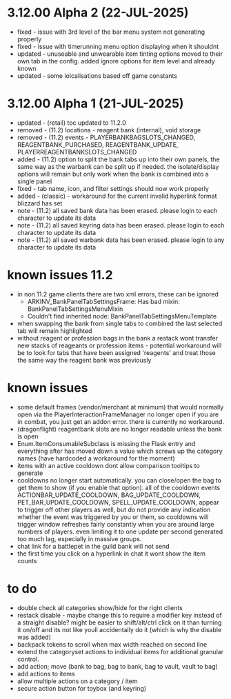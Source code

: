 ﻿# 3.12.00 Alpha 2 (22-JUL-2025)
 - fixed - issue with 3rd level of the bar menu system not generating properly
 - fixed - issue with timerunning menu option displaying when it shouldnt
 - updated - unuseable and unwearable item tinting options moved to their own tab in the config. added ignore options for item level and already known
 - updated - some lolcalisations based off game constants

# 3.12.00 Alpha 1 (21-JUL-2025)
 - updated - (retail) toc updated to 11.2.0
 - removed - (11.2) locations - reagent bank (internal), void storage
 - removed - (11.2) events - PLAYERBANKBAGSLOTS_CHANGED, REAGENTBANK_PURCHASED, REAGENTBANK_UPDATE, PLAYERREAGENTBANKSLOTS_CHANGED
 - added - (11.2) option to split the bank tabs up into their own panels, the same way as the warbank can be split up if needed.  the isolate/display options will remain but only work when the bank is combined into a single panel
 - fixed - tab name, icon, and filter settings should now work properly
 - added - (classic) - workaround for the current invalid hyperlink format blizzard has set
 - note - (11.2) all saved bank data has been erased. please login to each character to update its data
 - note - (11.2) all saved keyring data has been erased. please login to each character to update its data
 - note - (11.2) all saved warbank data has been erased. please login to any character to update its data

# known issues 11.2
 - in non 11.2 game clients there are two xml errors, these can be ignored
   - ARKINV_BankPanelTabSettingsFrame: Has bad mixin: BankPanelTabSettingsMenuMixin
   - Couldn't find inherited node: BankPanelTabSettingsMenuTemplate
 - when swapping the bank from single tabs to combined the last selected tab will remain highlighted
 - without reagent or profession bags in the bank a restack wont transfer new stacks of reageants or profession items - potential workaround will be to look for tabs that have been assigned 'reagents' and treat those the same way the reagent bank was previously

# known issues
 - some default frames (vendor/merchant at minimum) that would normally open via the PlayerInteractionFrameManager no longer open if you are in combat, you just get an addon error.  there is currently no workaround.
 - (dragonflight) reagentbank slots are no longer readable unless the bank is open
 - Enum.ItemConsumableSubclass is missing the Flask entry and everything after has moved down a value which screws up the category names (have hardcoded a workaround for the moment)
 - items with an active cooldown dont allow comparison tooltips to generate
 - cooldowns no longer start automatically.  you can close/open the bag to get them to show (if you enable that option).  all of the cooldown events ACTIONBAR_UPDATE_COOLDOWN, BAG_UPDATE_COOLDOWN, PET_BAR_UPDATE_COOLDOWN, SPELL_UPDATE_COOLDOWN, appear to trigger off other players as well, but do not provide any indication whether the event was triggered by you or them, so cooldowns will trigger window refreshes fairly constantly when you are around large numbers of players.  even limiting it to one update per second generated too much lag, especially in massive groups.
 - chat link for a battlepet in the guild bank will not send
 - the first time you click on a hyperlink in chat it wont show the item counts


# to do
 - double check all categories show/hide for the right clients
 - restack disable - maybe change this to require a modifier key instead of a straight disable?  might be easier to shift/alt/ctrl click on it than turning it on/off and its not like youll accidentally do it (which is why the disable was added)
 - backpack tokens to scroll when max width reached on second line
 - extend the categoryset actions to individual items for additional granular control.
 - add action; move (bank to bag, bag to bank, bag to vault, vault to bag)
 - add actions to items
 - allow multiple actions on a category / item
 - secure action button for toybox (and keyring)
